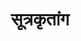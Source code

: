 ---
title: सूत्रकृतांग

type: aagam

category: अंग

order:
  aagam: 
    position: 2
    depth: 1

children:
  type: book
  count: 2

---